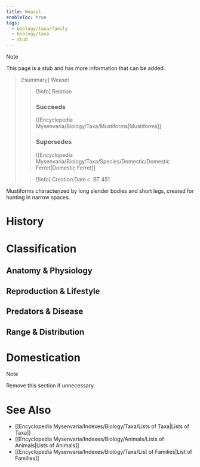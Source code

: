 ```yaml
---
title: Weasel
enableToc: true
tags:
  - biology/taxa/family
  - biology/taxa
  - stub
---
```


> [!note]
> This page is a stub and has more information that can be added.

> [!summary] Weasel
> > [!info] Relation
> > ### Succeeds
> > [[Encyclopedia Mysenvaria/Biology/Taxa/Mustiforms|Mustiforms]]
> > ### Supersedes
> > [[Encyclopedia Mysenvaria/Biology/Taxa/Species/Domestic/Domestic Ferret|Domestic Ferret]]
>
> > [!info] Creation Date
> > c. BT 451

Mustiforms characterized by long slender bodies and short legs, created for hunting in narrow spaces.
# History

# Classification
## Anatomy & Physiology

## Reproduction & Lifestyle

## Predators & Disease

## Range & Distribution

# Domestication

> [!note]
> Remove this section if unnecessary.
# See Also
- [[Encyclopedia Mysenvaria/Indexes/Biology/Taxa/Lists of Taxa|Lists of Taxa]]
- [[Encyclopedia Mysenvaria/Indexes/Biology/Animals/Lists of Animals|Lists of Animals]]
- [[Encyclopedia Mysenvaria/Indexes/Biology/Taxa/List of Families|List of Families]]